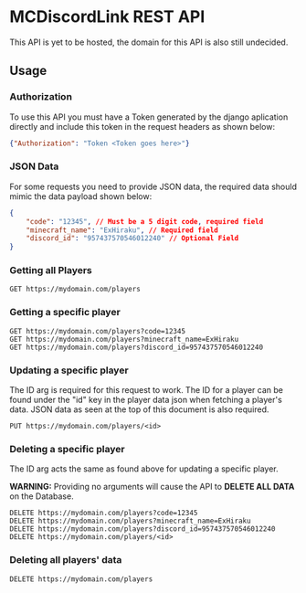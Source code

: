 <h1>MCDiscordLink REST API</h1>

This API is yet to be hosted, the domain for this API is also still undecided.

<h2>Usage</h2>

<h3>Authorization</h3>
To use this API you must have a Token generated by the django aplication directly and include this token in the request headers as shown below:

```json
{"Authorization": "Token <Token goes here>"}
```

<h3>JSON Data</h3>
For some requests you need to provide JSON data, the required data should mimic the data payload shown below:

```json
{
    "code": "12345", // Must be a 5 digit code, required field
    "minecraft_name": "ExHiraku", // Required field
    "discord_id": "957437570546012240" // Optional Field
}
```

<h3>Getting all Players</h3>

```
GET https://mydomain.com/players
```

<h3>Getting a specific player</h3>

```
GET https://mydomain.com/players?code=12345
GET https://mydomain.com/players?minecraft_name=ExHiraku
GET https://mydomain.com/players?discord_id=957437570546012240
```

<h3>Updating a specific player</h3>

The ID arg is required for this request to work. The ID for a player can be found under the "id" key in the player data json when fetching a player's data. JSON data as seen at the top of this document is also required.

```
PUT https://mydomain.com/players/<id>
```

<h3>Deleting a specific player</h3>

The ID arg acts the same as found above for updating a specific player.

**WARNING:** Providing no arguments will cause the API to **DELETE ALL DATA** on the Database.

```
DELETE https://mydomain.com/players?code=12345
DELETE https://mydomain.com/players?minecraft_name=ExHiraku
DELETE https://mydomain.com/players?discord_id=957437570546012240
DELETE https://mydomain.com/players/<id>
```

<h3>Deleting all players' data</h3>

```
DELETE https://mydomain.com/players
```
